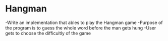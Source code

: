# Hangman
-Write an implementation that ables to play the Hangman game
-Purpose of the program is to guess the whole word before the man gets hung
-User gets to choose the difficultly of the game
